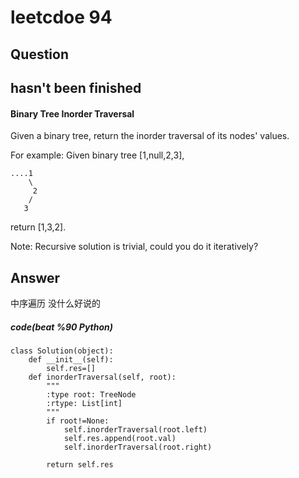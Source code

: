 # leetcdoe 94
## Question 
## hasn't been finished
#### Binary Tree Inorder Traversal
Given a binary tree, return the inorder traversal of its nodes' values.

For example:
Given binary tree [1,null,2,3],

```
....1
    \
     2
    /
   3
```

return [1,3,2].

Note: Recursive solution is trivial, could you do it iteratively?
## Answer
中序遍历 没什么好说的

##### code(beat %90 Python)

```
class Solution(object):
    def __init__(self):
        self.res=[]
    def inorderTraversal(self, root):
        """
        :type root: TreeNode
        :rtype: List[int]
        """
        if root!=None:
            self.inorderTraversal(root.left)
            self.res.append(root.val)
            self.inorderTraversal(root.right)
            
        return self.res
```

